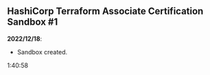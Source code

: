 ## HashiCorp Terraform Associate Certification Sandbox #1

**2022/12/18**: 
- Sandbox created. 

1:40:58

